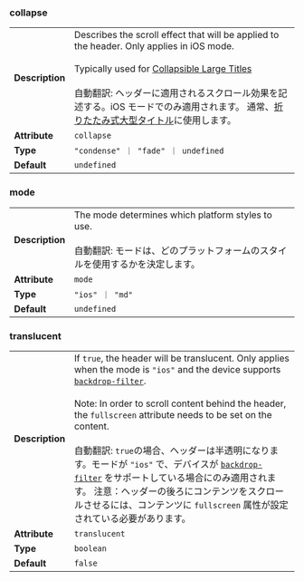 ### collapse

|                 |                                                                                                                                                                                                                                                                                                                                                                                                                                             |
| --------------- | ------------------------------------------------------------------------------------------------------------------------------------------------------------------------------------------------------------------------------------------------------------------------------------------------------------------------------------------------------------------------------------------------------------------------------------------- |
| **Description** | Describes the scroll effect that will be applied to the header. Only applies in iOS mode.<br /><br />Typically used for [Collapsible Large Titles](https://ionicframework.com/docs/api/title#collapsible-large-titles)<br /><br />自動翻訳: ヘッダーに適用されるスクロール効果を記述する。iOS モードでのみ適用されます。 通常、[折りたたみ式大型タイトル](https://ionicframework.com/docs/api/title#collapsible-large-titles)に使用します。 |
| **Attribute**   | `collapse`                                                                                                                                                                                                                                                                                                                                                                                                                                  |
| **Type**        | `"condense" ｜ "fade" ｜ undefined`                                                                                                                                                                                                                                                                                                                                                                                                         |
| **Default**     | `undefined`                                                                                                                                                                                                                                                                                                                                                                                                                                 |

### mode

|                 |                                                                                                                                           |
| --------------- | ----------------------------------------------------------------------------------------------------------------------------------------- |
| **Description** | The mode determines which platform styles to use.<br /><br />自動翻訳: モードは、どのプラットフォームのスタイルを使用するかを決定します。 |
| **Attribute**   | `mode`                                                                                                                                    |
| **Type**        | `"ios" ｜ "md"`                                                                                                                           |
| **Default**     | `undefined`                                                                                                                               |

### translucent

|                 |                                                                                                                                                                                                                                                                                                                                                                                                                                                                                                                                                                                                                                                                                                                              |
| --------------- | ---------------------------------------------------------------------------------------------------------------------------------------------------------------------------------------------------------------------------------------------------------------------------------------------------------------------------------------------------------------------------------------------------------------------------------------------------------------------------------------------------------------------------------------------------------------------------------------------------------------------------------------------------------------------------------------------------------------------------- |
| **Description** | If `true`, the header will be translucent. Only applies when the mode is `"ios"` and the device supports [`backdrop-filter`](https://developer.mozilla.org/en-US/docs/Web/CSS/backdrop-filter#Browser_compatibility).<br /><br />Note: In order to scroll content behind the header, the `fullscreen` attribute needs to be set on the content.<br /><br />自動翻訳: `true`の場合、ヘッダーは半透明になります。モードが `"ios"` で、デバイスが [`backdrop-filter`](https://developer.mozilla.org/en-US/docs/Web/CSS/backdrop-filter#Browser_compatibility) をサポートしている場合にのみ適用されます。 注意：ヘッダーの後ろにコンテンツをスクロールさせるには、コンテンツに `fullscreen` 属性が設定されている必要があります。 |
| **Attribute**   | `translucent`                                                                                                                                                                                                                                                                                                                                                                                                                                                                                                                                                                                                                                                                                                                |
| **Type**        | `boolean`                                                                                                                                                                                                                                                                                                                                                                                                                                                                                                                                                                                                                                                                                                                    |
| **Default**     | `false`                                                                                                                                                                                                                                                                                                                                                                                                                                                                                                                                                                                                                                                                                                                      |
